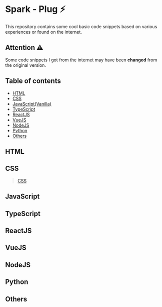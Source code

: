 # Spark - Plug ⚡

This repository contains some cool basic code snippets based on various experiences or found on the internet.

## Attention ⚠️

Some code snippets I got from the internet may have been **changed** from the original version.

## Table of contents

- [HTML](#HTML)
- [CSS](#CSS)
- [JavaScript(Vanilla)](#JavaScript)
- [TypeScript](#TypeScript)
- [ReactJS](#ReactJS)
- [VueJS](#VueJS)
- [NodeJS](#NodeJS)
- [Python](#Python)
- [Others](#Others)

## HTML

## CSS

> [CSS](./css/Readme-Css.md)

## JavaScript

## TypeScript

## ReactJS

## VueJS

## NodeJS

## Python

## Others

